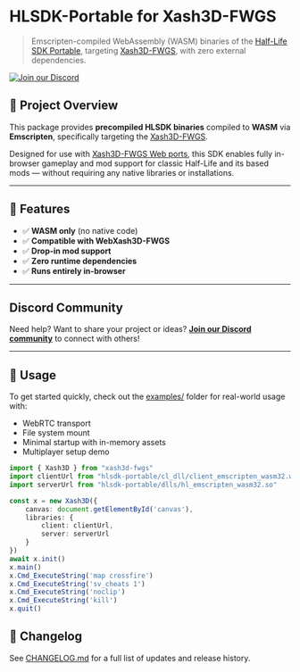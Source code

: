 # HLSDK-Portable for Xash3D-FWGS

> Emscripten-compiled WebAssembly (WASM) binaries of the [Half-Life SDK Portable](https://github.com/FWGS/hlsdk-portable), targeting [Xash3D-FWGS](https://github.com/FWGS/xash3d-fwgs), with zero external dependencies.

[![Join our Discord](https://img.shields.io/discord/1397890383605927967?color=5865F2&label=Discord&logo=discord&logoColor=white&style=for-the-badge)](https://discord.gg/cRNGjWfTDd)

## 🚀 Project Overview

This package provides **precompiled HLSDK binaries** compiled to **WASM** via **Emscripten**, specifically targeting the [Xash3D-FWGS](https://github.com/FWGS/xash3d-fwgs).

Designed for use with [Xash3D-FWGS Web ports](https://github.com/yohimik/webxash3d-fwgs), this SDK enables fully in-browser gameplay and mod support for classic Half-Life and its based mods — without requiring any native libraries or installations.

---

## 🧱 Features

- ✅ **WASM only** (no native code)
- ✅ **Compatible with WebXash3D-FWGS**
- ✅ **Drop-in mod support**
- ✅ **Zero runtime dependencies**
- ✅ **Runs entirely in-browser**

---

## Discord Community

Need help? Want to share your project or ideas?
**[Join our Discord community](https://discord.gg/cRNGjWfTDd)** to connect with others!

---

## 🧩 Usage

To get started quickly, check out the [examples/](https://github.com/yohimik/webxash3d-fwgs/tree/main/packages/examples) folder for real-world usage with:

* WebRTC transport
* File system mount
* Minimal startup with in-memory assets
* Multiplayer setup demo

```typescript
import { Xash3D } from "xash3d-fwgs"
import clientUrl from "hlsdk-portable/cl_dll/client_emscripten_wasm32.wasm"
import serverUrl from "hlsdk-portable/dlls/hl_emscripten_wasm32.so"

const x = new Xash3D({
    canvas: document.getElementById('canvas'),
    libraries: {
        client: clientUrl,
        server: serverUrl
    }
})
await x.init()
x.main()
x.Cmd_ExecuteString('map crossfire')
x.Cmd_ExecuteString('sv_cheats 1')
x.Cmd_ExecuteString('noclip')
x.Cmd_ExecuteString('kill')
x.quit()
```

## 📝 Changelog

See [CHANGELOG.md](https://github.com/yohimik/webxash3d-fwgs/tree/main/packages/hlsdk-portable/CHANGELOG.md) for a full list of updates and release history.